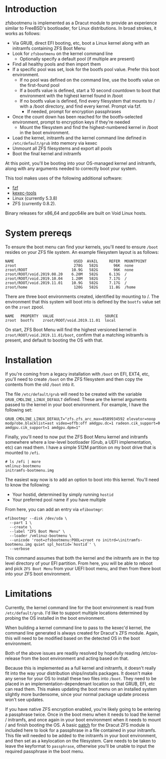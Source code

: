 # Introduction

zfsbootmenu is implemented as a Dracut module to provide an experience similar to FreeBSD's bootloader, for Linux distributions. In broad strokes, it works as follows:

* Via GRUB, direct EFI booting, etc, boot a Linux kernel along with an initramfs containing ZFS Boot Menu
* Look for `zfsbootmenu` on the kernel command line
    * Optionally specify a default pool (if multiple are present)
* Find all healthy pools and then import them
* If a specific pool was set, look for the bootfs pool value. Prefer this boot environment.
    * If no pool was defined on the command line, use the bootfs value on the first-found pool
    * If a bootfs value is defined, start a 10 second countdown to boot that environment with the highest kernel found in /boot
    * If no bootfs value is defined, find every filesystem that mounts to / with a /boot directory, and find every kernel. Prompt via fzf.
        * If needed, prompt for encryption passphrases
 * Once the count down has been reached for the bootfs-selected environment, prompt to encryption keys if they're needed
     * Mount the filesystem and find the highest-numbered kernel in /boot in the boot environment.     
 * Load the kernel, initramfs and the kernel command line defined in `/etc/default/grub` into memory via kexec
 * Unmount all ZFS filesystems and export all pools
 * Boot the final kernel and initramfs
    
At this point, you'll be booting into your OS-managed kernel and initramfs, along with any arguments needed to correctly boot your system.
 
This tool makes uses of the following additional software:
 * [fzf](https://github.com/junegunn/fzf)
 * [kexec-tools](https://github.com/horms/kexec-tools)
 * Linux (currently 5.3.8)
 * ZFS (currently 0.8.2).
 
Binary releases for x86_64 and ppc64le are built on Void Linux hosts.

# System prereqs

To ensure the boot menu can find your kernels, you'll need to ensure `/boot` resides on your ZFS file system. An example filesystem layout is as follows:

```
NAME                           USED  AVAIL     REFER  MOUNTPOINT
zroot                          278G   582G       96K  none
zroot/ROOT                    10.9G   582G       96K  none
zroot/ROOT/void.2019.08.20    6.20M   582G     6.13G  /
zroot/ROOT/void.2019.10.04    1.20M   582G     7.17G  /
zroot/ROOT/void.2019.11.01    10.9G   582G     7.17G  /
zroot/home                     120G   582G     11.8G  /home
```

There are three boot environments created, identified by mounting to /.  The environment that this system will boot into is defined by the `bootfs` value set on the `zroot` zpool. 

```
NAME   PROPERTY  VALUE                       SOURCE
zroot  bootfs    zroot/ROOT/void.2019.11.01  local
```

On start, ZFS Boot Menu will find the highest versioned kernel in `zroot/ROOT/void.2019.11.01/boot`, confirm that a matching initramfs is present, and default to booting the OS with that.

# Installation

If you're coming from a legacy installation with `/boot` on EFI, EXT4, etc, you'll need to create `/boot` on the ZFS filesystem and then copy the contents from the old `/boot` into it. 

The file `/etc/default/grub` will need to be created with the variable `GRUB_CMDLINE_LINUX_DEFAULT` defined. These are the kernel arguments passed to the kernel in your boot environment. For example, I have the following set:

```
GRUB_CMDLINE_LINUX_DEFAULT="zfs.zfs_arc_max=8589934592 elevator=noop modprobe.blacklist=ast video=offb:off amdgpu.dc=1 radeon.cik_support=0 amdgpu.cik_support=1 amdgpu.dpm=1"
```

Finally, you'll need to now put the ZFS Boot Menu kernel and initramfs somewhere where a low-level bootloader (Grub, a UEFI implementation, etc) can read them. I have a simple 512M partition on my boot drive that is mounted to `/efi`.

```
# ls /efi | more
vmlinuz-bootmenu
initramfs-bootmenu.img
```

The easiest way now is to add an option to boot into this kernel. You'll need to know the following:
* Your hostid, determined by simply running `hostid`
* Your preferred pool name if you have multiple

From here, you can add an entry via `efibootmgr`:
```
efibootmgr --disk /dev/sda \
  --part 1 \
  --create \
  --label "ZFS Boot Menu" \
  --loader /vmlinuz-bootmenu \
  --unicode 'root=zfsbootmenu:POOL=zroot ro initrd=\initramfs-bootmenu.img quiet spl_hostid=`hostid`' \
  --verbose
```

This command assumes that both the kernel and the initramfs are in the top level directory of your EFI partition. From here, you will be able to reboot and pick `ZFS Boot Menu` from your UEFI boot menu, and then from there boot into your ZFS boot environment.

# Limitations

Currently, the kernel command line for the boot environment is read from `/etc/default/grub`. I'd like to support multiple locations determined by probing the OS installed in the boot environment. 

When building a kernel command line to pass to the kexec'd kernel, the command line generated is always created for Dracut's ZFS module. Again, this will need to be modified based on the detected OS in the boot environment.

Both of the above issues are readily resolved by hopefully reading /etc/os-release from the boot environment and acting based on that.

Because this is implemented as a full kernel and initramfs, it doesn't really fit into the way your distribution ships/installs packages. It doesn't make any sense for your OS to install these two files into `/boot`. They need to be placed in an implementation-dependenant location so that GRUB, EFI, etc can read them. This makes updating the boot menu on an installed system slightly more burdensome, since your normal package update process won't see updates.

If you have native ZFS encryption enabled, you're likely going to be entering a passphrase twice. Once in the boot menu when it needs to load the kernel / initramfs, and once again in your boot environment when it needs to mount / and finish booting the OS. A basic [patch](mount-zfs.sh.diff) for the Dracut ZFS module is included here to look for a passphrase in a file contained in your initramfs. This file will needed to be added to the initramfs in your boot environment, and then set as a keylocation on the filesystem. Care needs to be taken to leave the keyformat to `passphrase`, otherwise you'll be unable to input the required passphrase in the boot menu.
